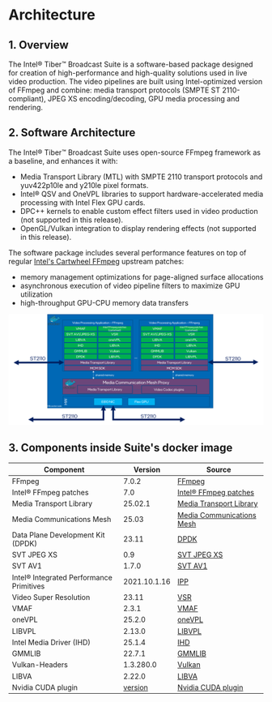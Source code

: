 # Architecture

## 1. Overview
The Intel® Tiber™ Broadcast Suite is a software-based package designed for creation of high-performance and high-quality solutions used in live video production. The video pipelines are built using Intel-optimized version of FFmpeg and combine: media transport protocols (SMPTE ST 2110-compliant), JPEG XS encoding/decoding, GPU media processing and rendering.

## 2. Software Architecture

The Intel® Tiber™ Broadcast Suite uses open-source FFmpeg framework as a baseline, and enhances it with:
- Media Transport Library (MTL) with SMPTE 2110 transport protocols and yuv422p10le and y210le pixel formats.
- Intel® QSV and OneVPL libraries to support hardware-accelerated media processing with Intel Flex GPU cards.
- DPC++ kernels to enable custom effect filters used in video production (not supported in this release).
- OpenGL/Vulkan integration to display rendering effects (not supported in this release).

The software package includes several performance features on top of regular [Intel's Cartwheel FFmpeg](https://github.com/intel/cartwheel-ffmpeg/) upstream patches:
- memory management optimizations for page-aligned surface allocations
- asynchronous execution of video pipeline filters to maximize GPU utilization
- high-throughput GPU-CPU memory data transfers

![Architecture](images/sw-architecture.png)


## 3. Components inside Suite's docker image

Component               |   Version     |   Source
---                     |   ---         |   ---
FFmpeg                  |   7.0.2       |   [FFmpeg ](https://github.com/FFmpeg/FFmpeg)
Intel® FFmpeg patches   |   7.0         |   [Intel® FFmpeg patches](https://github.com/intel/cartwheel-ffmpeg)
Media Transport Library |   25.02.1       |   [Media Transport Library](https://github.com/OpenVisualCloud/Media-Transport-Library)
Media Communications Mesh|   25.03      |   [Media Communications Mesh](https://github.com/OpenVisualCloud/Media-Communications-Mesh)
Data Plane Development Kit (DPDK)   |    23.11   |   [DPDK](https://github.com/DPDK/dpdk)
SVT JPEG XS             |  0.9      |   [SVT JPEG XS](https://github.com/OpenVisualCloud/SVT-JPEG-XS)
SVT AV1                 |  1.7.0        |   [SVT AV1](https://gitlab.com/AOMediaCodec/SVT-AV1)
Intel® Integrated Performance Primitives    |  2021.10.1.16    |	[IPP](https://www.intel.com/content/www/us/en/developer/articles/tool/oneapi-standalone-components.html#ipp)
Video Super Resolution  |   23.11       |   [VSR](https://github.com/OpenVisualCloud/Video-Super-Resolution-Library)
VMAF                    |   2.3.1       |   [VMAF](https://github.com/Netflix/vmaf)
oneVPL                  |   25.2.0      |   [oneVPL](https://github.com/intel/vpl-gpu-rt)
LIBVPL                  |   2.13.0    |   [LIBVPL](https://github.com/intel/libvpl)
Intel Media Driver (IHD)|   25.1.4      |   [IHD](https://github.com/intel/media-driver)
GMMLIB                  |   22.7.1     |   [GMMLIB](https://github.com/intel/gmmlib)
Vulkan-Headers          |   1.3.280.0   |   [Vulkan](https://github.com/KhronosGroup/Vulkan-Headers)
LIBVA                   |   2.22.0      |   [LIBVA](https://github.com/intel/libva)
Nvidia CUDA plugin      |   [version](https://github.com/FFmpeg/nv-codec-headers/tree/1889e62e2d35ff7aa9baca2bceb14f053785e6f1)  |   [Nvidia CUDA plugin](https://github.com/FFmpeg/nv-codec-headers)
